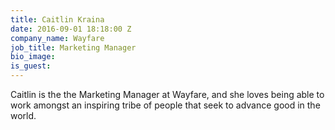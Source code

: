 ```yaml
---
title: Caitlin Kraina
date: 2016-09-01 18:18:00 Z
company_name: Wayfare
job_title: Marketing Manager
bio_image: 
is_guest: 
---
```


Caitlin is the the Marketing Manager at Wayfare, and she loves being able to work amongst an inspiring tribe of people that seek to advance good in the world.
